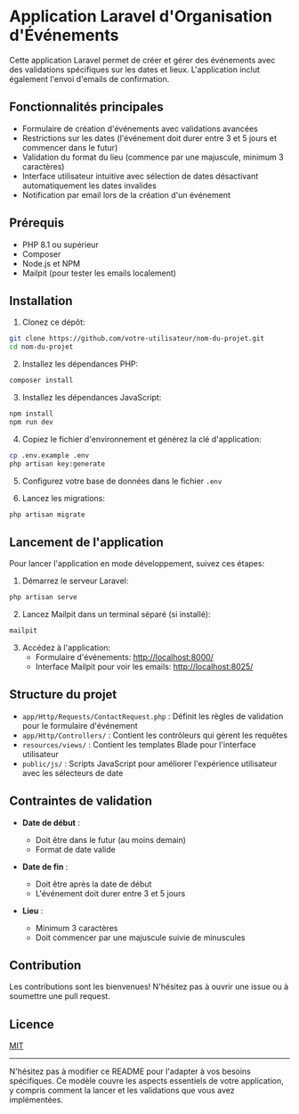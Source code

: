 # Application Laravel d'Organisation d'Événements

Cette application Laravel permet de créer et gérer des événements avec des validations spécifiques sur les dates et lieux. L'application inclut également l'envoi d'emails de confirmation.

## Fonctionnalités principales

- Formulaire de création d'événements avec validations avancées
- Restrictions sur les dates (l'événement doit durer entre 3 et 5 jours et commencer dans le futur)
- Validation du format du lieu (commence par une majuscule, minimum 3 caractères)
- Interface utilisateur intuitive avec sélection de dates désactivant automatiquement les dates invalides
- Notification par email lors de la création d'un événement

## Prérequis

- PHP 8.1 ou supérieur
- Composer
- Node.js et NPM
- Mailpit (pour tester les emails localement)

## Installation

1. Clonez ce dépôt:
```bash
git clone https://github.com/votre-utilisateur/nom-du-projet.git
cd nom-du-projet
```

2. Installez les dépendances PHP:
```bash
composer install
```

3. Installez les dépendances JavaScript:
```bash
npm install
npm run dev
```

4. Copiez le fichier d'environnement et générez la clé d'application:
```bash
cp .env.example .env
php artisan key:generate
```

5. Configurez votre base de données dans le fichier `.env`

6. Lancez les migrations:
```bash
php artisan migrate
```

## Lancement de l'application

Pour lancer l'application en mode développement, suivez ces étapes:

1. Démarrez le serveur Laravel:
```bash
php artisan serve
```

2. Lancez Mailpit dans un terminal séparé (si installé):
```bash
mailpit
```

3. Accédez à l'application:
   - Formulaire d'événements: [http://localhost:8000/](http://localhost:8000/)
   - Interface Mailpit pour voir les emails: [http://localhost:8025/](http://localhost:8025/)

## Structure du projet

- `app/Http/Requests/ContactRequest.php` : Définit les règles de validation pour le formulaire d'événement
- `app/Http/Controllers/` : Contient les contrôleurs qui gèrent les requêtes
- `resources/views/` : Contient les templates Blade pour l'interface utilisateur
- `public/js/` : Scripts JavaScript pour améliorer l'expérience utilisateur avec les sélecteurs de date

## Contraintes de validation

- **Date de début** : 
  - Doit être dans le futur (au moins demain)
  - Format de date valide

- **Date de fin** : 
  - Doit être après la date de début
  - L'événement doit durer entre 3 et 5 jours

- **Lieu** : 
  - Minimum 3 caractères
  - Doit commencer par une majuscule suivie de minuscules

## Contribution

Les contributions sont les bienvenues! N'hésitez pas à ouvrir une issue ou à soumettre une pull request.

## Licence

[MIT](https://opensource.org/licenses/MIT)

---

N'hésitez pas à modifier ce README pour l'adapter à vos besoins spécifiques. Ce modèle couvre les aspects essentiels de votre application, y compris comment la lancer et les validations que vous avez implémentées.
